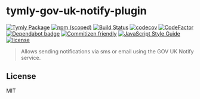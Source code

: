 # tymly-gov-uk-notify-plugin
[![Tymly Package](https://img.shields.io/badge/tymly-package-blue.svg)](https://tymly.io/)
[![npm (scoped)](https://img.shields.io/npm/v/@wmfs/tymly-gov-uk-notify-plugin.svg)](https://www.npmjs.com/package/@wmfs/tymly-gov-uk-notify-plugin)
[![Build Status](https://travis-ci.org/wmfs/tymly-gov-uk-notify-plugin.svg?branch=master)](https://travis-ci.org/wmfs/tymly-gov-uk-notify-plugin)
[![codecov](https://codecov.io/gh/wmfs/tymly-gov-uk-notify-plugin/branch/master/graph/badge.svg)](https://codecov.io/gh/wmfs/tymly-gov-uk-notify-plugin)
[![CodeFactor](https://www.codefactor.io/repository/github/wmfs/tymly-gov-uk-notify-plugin/badge)](https://www.codefactor.io/repository/github/wmfs/tymly-gov-uk-notify-plugin)
[![Dependabot badge](https://img.shields.io/badge/Dependabot-active-brightgreen.svg)](https://dependabot.com/)
[![Commitizen friendly](https://img.shields.io/badge/commitizen-friendly-brightgreen.svg)](http://commitizen.github.io/cz-cli/)
[![JavaScript Style Guide](https://img.shields.io/badge/code_style-standard-brightgreen.svg)](https://standardjs.com)
[![license](https://img.shields.io/github/license/mashape/apistatus.svg)](https://github.com/wmfs/tymly-gov-uk-notify-plugin/blob/master/LICENSE)

> Allows sending notifications via sms or email using the GOV UK Notify service.


## <a name="license"></a>License

MIT
